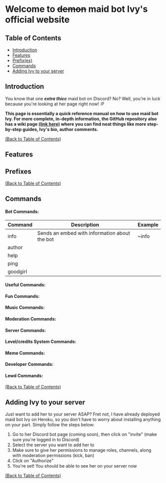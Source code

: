 # Welcome to ~~demon~~ maid bot Ivy's official website

## Table of Contents
- [Introduction](https://github.com/icw-Numen/ivy-bot/blob/master/README.md#introduction)
- [Features](https://github.com/icw-Numen/ivy-bot#features)
- [Prefix(es)](https://github.com/icw-Numen/ivy-bot/blob/master/README.md#prefixes)
- [Commands](https://github.com/icw-Numen/ivy-bot#commands)
- [Adding Ivy to your server](https://github.com/icw-Numen/ivy-bot/blob/master/README.md#adding-ivy-to-your-server)

## Introduction
You know that one **_extra thicc_** maid bot on Discord? No? Well, you're in luck because you're looking at her page right now! :P

**This page is essentially a quick reference manual on how to use maid bot Ivy. For more complete, in-depth information, the GitHub repository also has a wiki page [(link here)](https://github.com/icw-Numen/ivy-bot/wiki) where you can find neat things like more step-by-step guides, Ivy's bio, author comments.**

[(Back to Table of Contents)](https://github.com/icw-Numen/ivy-bot#table-of-contents)

## Features

## Prefixes
 

[(Back to Table of Contents)](https://github.com/icw-Numen/ivy-bot#table-of-contents)

## Commands
#### Bot Commands:
| Command | Description | Example |
| --- | --- | --- |
| info | Sends an embed with information about the bot | ~info |
| author | | |
| help | | |
| ping | | |
| goodgirl | | |
#### Useful Commands:
#### Fun Commands:
#### Music Commands:
#### Moderation Commands:
#### Server Commands:
#### Level/credits System Commands:
#### Meme Commands:
#### Developer Commands:
#### Lewd Commands:

[(Back to Table of Contents)](https://github.com/icw-Numen/ivy-bot#table-of-contents)

## Adding Ivy to your server
Just want to add her to your server ASAP? Fret not, I have already deployed maid bot Ivy on Heroku, so you don't have to worry about installing anything on your part. Simply follow the steps below:

1. Go to her Discord bot page (coming soon), then click on "invite" (make sure you're logged in to Discord)
2. Select the server you want to add her to
3. Make sure to give her permissions to manage roles, channels, along with moderation permissions (kick, ban)
4. Click on "Authorize"
5. You're set! You should be able to see her on your server now

[(Back to Table of Contents)](https://github.com/icw-Numen/ivy-bot#table-of-contents)

